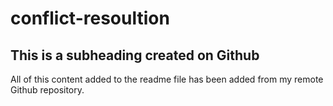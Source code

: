 # conflict-resoultion

## This is a subheading created on Github

All of this content added to the readme file has been added from my remote Github repository.

